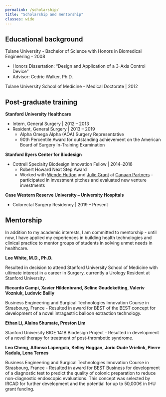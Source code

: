 ```yaml
---
permalink: /scholarship/
title: "Scholarship and mentorship"
classes: wide
---
```

## Educational background
Tulane University - Bachelor of Science with Honors in Biomedical Engineering - 2008
- Honors Dissertation: “Design and Application of a 3-Axis Control Device”
- Advisor: Cedric Walker, Ph.D.

Tulane University School of Medicine - Medical Doctorate | 2012
## Post-graduate training
**Stanford University Healthcare**
- Intern, General Surgery | 2012 – 2013
- Resident, General Surgery	| 2013 – 2019
	- Alpha Omega Alpha (AOA) Surgery Representative
	- 90th Percentile Award for outstanding achievement on the American Board of Surgery In-Training Examination

**Stanford Byers Center for Biodesign**
- Cottrell Specialty Biodesign Innovation Fellow | 2014–2016
	- Robert Howard Next Step Award
	- Worked with [Wende Hutton](https://www.canaan.com/team/wende-hutton) and [Julie Grant](https://www.canaan.com/team/julie-grant) at [Canaan Partners](https://www.canaan.com/) – participated in investment pitches and evaluated new venture investments

**Case Western Reserve University – University Hospitals**
- Colorectal Surgery Residency | 2019 – Present

## Mentorship
In addition to my academic interests, I am committed to mentorship - until now, I have applied my experiences in building health technologies and clinical practice to mentor groups of students in solving unmet needs in healthcare.

**Lee White, M.D., Ph.D.**	

Resulted in decision to attend Stanford University School of Medicine with ultimate interest in a career in Surgery, currently a Urology Resident at Stanford University.

**Riccardo Campi, Xavier Hildenbrand, Seline Goudeketting, Valeriv Vozniuk, Ludovic Bailly**

Business Engineering and Surgical Technologies Innovation Course in Strasbourg, France - Resulted in award for BEST of the BEST concept for development of a novel intragastric balloon extraction technology.

**Ethan Li, Alaina Shumate, Preston Lim**

Stanford University BIOE 141B Biodesign Project	- Resulted in development of a novel therapy for treatment of post-thrombotic syndrome.

**Leo Cheng, Alfonso Lapergola, Kelley Hoggan, Joric Oude Vrielink, Pierre Kadula, Lena Ternes**

Business Engineering and Surgical Technologies Innovation Course in Strasbourg, France	- Resulted in award for BEST Business for development of a diagnostic test to predict the quality of colonic preparation to reduce non-diagnostic endoscopic evaluations. This concept was selected by IRCAD for further development and the potential for up to 50,000€ in IHU grant funding.
